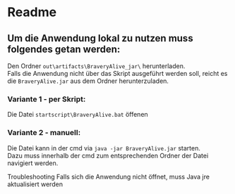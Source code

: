 # Readme  
## Um die Anwendung lokal zu nutzen muss folgendes getan werden:  

Den Ordner `out\artifacts\BraveryAlive_jar\` herunterladen.  
Falls die Anwendung nicht über das Skript ausgeführt werden soll, reicht es die `BraveryAlive.jar` aus dem Ordner herunterzuladen.  

### Variante 1 - per Skript:  
Die Datei `startscript\BraveryAlive.bat` öffenen  

### Variante 2 - manuell:  
Die Datei kann in der cmd via `java -jar BraveryAlive.jar` starten.  
Dazu muss innerhalb der cmd zum entsprechenden Ordner der Datei navigiert werden.  

Troubleshooting 
Falls sich die Anwendung nicht öffnet, muss Java jre aktualisiert werden  
